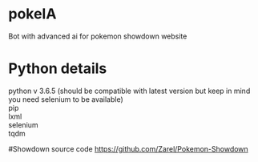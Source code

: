 # pokeIA
Bot with advanced ai for pokemon showdown website

# Python details
python v 3.6.5 (should be compatible with latest version but keep in mind you need selenium to be available)\
pip\
lxml\
selenium\
tqdm

#Showdown source code
https://github.com/Zarel/Pokemon-Showdown
